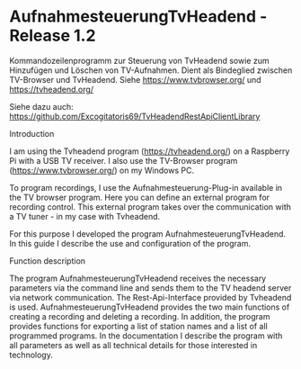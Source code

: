 # AufnahmesteuerungTvHeadend - Release 1.2
Kommandozeilenprogramm zur Steuerung von TvHeadend sowie zum Hinzufügen und Löschen von TV-Aufnahmen.
Dient als Bindeglied zwischen TV-Browser und TvHeadend. 
Siehe https://www.tvbrowser.org/ und https://tvheadend.org/

Siehe dazu auch:
https://github.com/Excogitatoris69/TvHeadendRestApiClientLibrary

Introduction

I am using the Tvheadend program (https://tvheadend.org/) on a Raspberry Pi with a USB TV receiver. 
I also use the TV-Browser program (https://www.tvbrowser.org/) on my Windows PC.

To program recordings, I use the Aufnahmesteuerung-Plug-in available in the TV browser program. Here you can define an external program for recording control. This external program takes over the communication with a TV tuner - in my case with Tvheadend.

For this purpose I developed the program AufnahmesteuerungTvHeadend. In this guide I describe the use and configuration of the program.

Function description

The program AufnahmesteuerungTvHeadend receives the necessary parameters via the command line and sends them to the TV headend server via network communication. 
The Rest-Api-Interface provided by Tvheadend is used.
AufnahmesteuerungTvHeadend provides the two main functions of creating a recording and deleting a recording. In addition, the program provides functions for exporting a list of station names and a list of all programmed programs.
In the documentation I describe the program with all parameters as well as all technical details for those interested in technology.
